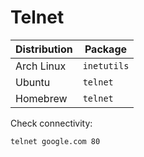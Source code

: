 # Telnet

| Distribution | Package     |
| ------------ | ----------- |
| Arch Linux   | `inetutils` |
| Ubuntu       | `telnet`    |
| Homebrew     | `telnet`    |

Check connectivity:

```sh
telnet google.com 80
```
